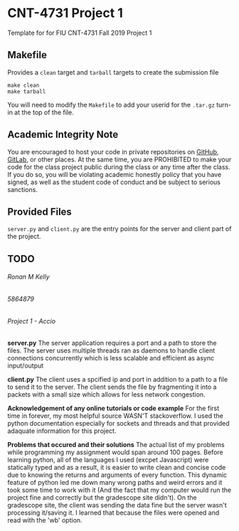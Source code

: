 # CNT-4731 Project 1

Template for for FIU CNT-4731 Fall 2019 Project 1

## Makefile

Provides a `clean` target and `tarball` targets to create the submission file

    make clean
    make tarball

You will need to modify the `Makefile` to add your userid for the `.tar.gz` turn-in at the top of the file.

## Academic Integrity Note

You are encouraged to host your code in private repositories on [GitHub](https://github.com/), [GitLab](https://gitlab.com), or other places.  At the same time, you are PROHIBITED to make your code for the class project public during the class or any time after the class.  If you do so, you will be violating academic honestly policy that you have signed, as well as the student code of conduct and be subject to serious sanctions.

## Provided Files

`server.py` and `client.py` are the entry points for the server and client part of the project.

## TODO

###### Ronan M Kelly
###### 5864879
###### Project 1 - Accio

**server.py**
The server application requires a port and a path to store the files. The server uses 
multiple threads ran as daemons to handle client connections concurrently which is less scalable
and efficient as async input/output 

**client.py**
The client uses a spcified ip and port in addition to a path to a file to send it to the server. The client sends the file
by fragmenting it into a packets with a small size which allows for less network congestion.

**Acknowledgement of any online tutorials or code example** 
For the first time in forever, my most helpful source WASN'T stackoverflow. I used the python documentation
especially for sockets and threads and that provided adaquate information for this project. 

**Problems that occured and their solutions**
The actual list of my problems while programming my assignment would span around 100 pages. Before learning python,
all of the languages I used (excpet Javascript) were statically typed and as a result, it is easier to write clean and concise 
code due to knowing the returns and arguments of every function. This dynamic feature of python led me down many wrong paths and
weird errors and it took some time to work with it (And the fact that my computer would run the project fine and correctly but
the gradescope site didn't). On the gradescope site, the client was sending the data fine but the server wasn't processing it/saving it. I learned that because the files were opened and read with the 'wb' option.   